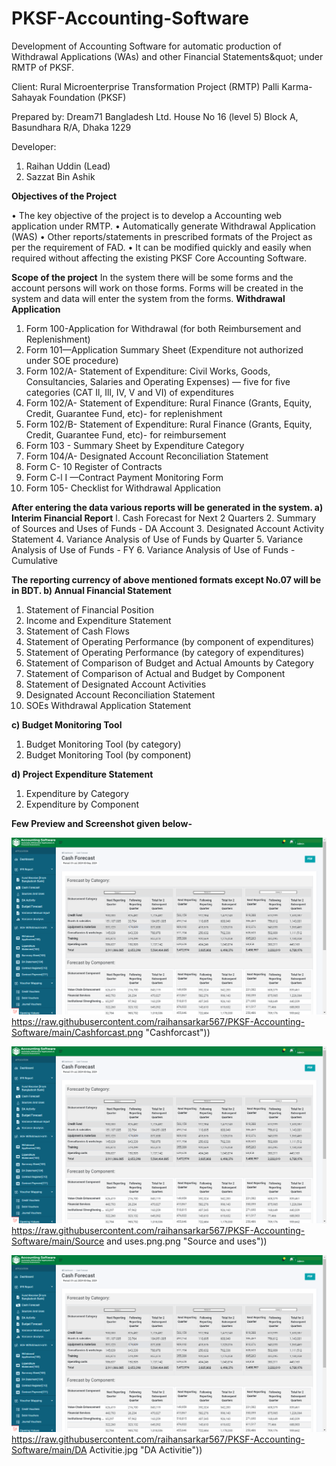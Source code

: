 # PKSF-Accounting-Software
Development of Accounting Software for automatic production of Withdrawal Applications (WAs) and other Financial Statements&amp;quot; under  RMTP of PKSF.

Client:
Rural Microenterprise Transformation Project (RMTP)
Palli Karma-Sahayak Foundation (PKSF)

Prepared by:
Dream71 Bangladesh Ltd.
House No 16 (level 5) Block A, Basundhara R/A, Dhaka 1229

Developer: 
1. Raihan Uddin (Lead)
2. Sazzat Bin Ashik

**Objectives of the Project**

• The key objective of the project is to develop a Accounting web application under
RMTP.
• Automatically generate Withdrawal Application (WAS)
• Other reports/statements in prescribed formats of the Project as per the
requirement of FAD.
• It can be modified quickly and easily when required without affecting the existing
PKSF Core Accounting Software.

**Scope of the project**
In the system there will be some forms and the account persons will work on those forms.
Forms will be created in the system and data will enter the system from the forms.
**Withdrawal Application**
1. Form 100-Application for Withdrawal (for both Reimbursement and
Replenishment)
2. Form 101—Application Summary Sheet (Expenditure not authorized under SOE
procedure)
3. Form 102/A- Statement of Expenditure: Civil Works, Goods, Consultancies,
Salaries and Operating Expenses) — five for five categories (CAT Il, Ill, IV, V and
VI) of expenditures
4. Form 102/A- Statement of Expenditure: Rural Finance (Grants, Equity, Credit,
Guarantee Fund, etc)- for replenishment
5. Form 102/B- Statement of Expenditure: Rural Finance (Grants, Equity, Credit,
Guarantee Fund, etc)- for reimbursement
6. Form 103 - Summary Sheet by Expenditure Category
7. Form 104/A- Designated Account Reconciliation Statement
8. Form C- 10 Register of Contracts
9. Form C-l I —Contract Payment Monitoring Form
10. Form 105- Checklist for Withdrawal Application

**After entering the data various reports will be generated in the system.
a) Interim Financial Report**
l. Cash Forecast for Next 2 Quarters
2. Summary of Sources and Uses of Funds - DA Account
3. Designated Account Activity Statement
4. Variance Analysis of Use of Funds by Quarter
5. Variance Analysis of Use of Funds - FY
6. Variance Analysis of Use of Funds - Cumulative

**The reporting currency of above mentioned formats except No.07 will be in BDT.
b) Annual Financial Statement**
1. Statement of Financial Position
2. Income and Expenditure Statement
3. Statement of Cash Flows
4. Statement of Operating Performance (by component of expenditures)
5. Statement of Operating Performance (by category of expenditures)
6. Statement of Comparison of Budget and Actual Amounts by Category
7. Statement of Comparison of Actual and Budget by Component
8. Statement of Designated Account Activities
9. Designated Account Reconciliation Statement
10. SOEs Withdrawal Application Statement

**c) Budget Monitoring Tool**
1. Budget Monitoring Tool (by category)
2. Budget Monitoring Tool (by component)

**d) Project Expenditure Statement**
1. Expenditure by Category
2. Expenditure by Component

**Few Preview and Screenshot given below-**

![Image Alt text](https://raw.githubusercontent.com/raihansarkar567/PKSF-Accounting-Software/main/Cashforcast.png)https://raw.githubusercontent.com/raihansarkar567/PKSF-Accounting-Software/main/Cashforcast.png "Cashforcast"))

![Image Alt text](https://raw.githubusercontent.com/raihansarkar567/PKSF-Accounting-Software/main/Cashforcast.png)https://raw.githubusercontent.com/raihansarkar567/PKSF-Accounting-Software/main/Source and uses.png.png "Source and uses"))

![Image Alt text](https://raw.githubusercontent.com/raihansarkar567/PKSF-Accounting-Software/main/Cashforcast.png)https://raw.githubusercontent.com/raihansarkar567/PKSF-Accounting-Software/main/DA Activitie.jpg "DA Activitie"))
